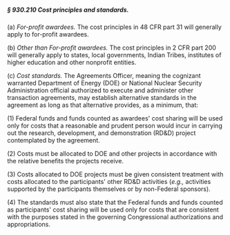 ##### § 930.210 Cost principles and standards. #####

(a) *For-profit awardees.* The cost principles in 48 CFR part 31 will generally apply to for-profit awardees.

(b) *Other than For-profit awardees.* The cost principles in 2 CFR part 200 will generally apply to states, local governments, Indian Tribes, institutes of higher education and other nonprofit entities.

(c) *Cost standards.* The Agreements Officer, meaning the cognizant warranted Department of Energy (DOE) or National Nuclear Security Administration official authorized to execute and administer other transaction agreements, may establish alternative standards in the agreement as long as that alternative provides, as a minimum, that:

(1) Federal funds and funds counted as awardees' cost sharing will be used only for costs that a reasonable and prudent person would incur in carrying out the research, development, and demonstration (RD&D) project contemplated by the agreement.

(2) Costs must be allocated to DOE and other projects in accordance with the relative benefits the projects receive.

(3) Costs allocated to DOE projects must be given consistent treatment with costs allocated to the participants' other RD&D activities (*e.g.,* activities supported by the participants themselves or by non-Federal sponsors).

(4) The standards must also state that the Federal funds and funds counted as participants' cost sharing will be used only for costs that are consistent with the purposes stated in the governing Congressional authorizations and appropriations.